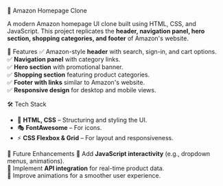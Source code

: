 🛒 Amazon Homepage Clone

A modern Amazon homepage UI clone built using HTML, CSS, and JavaScript. This project replicates the **header, navigation panel, hero section, shopping categories, and footer** of Amazon's website.

🚀 Features
✅ Amazon-style **header** with search, sign-in, and cart options.  
✅ **Navigation panel** with category links.  
✅ **Hero section** with promotional banner.  
✅ **Shopping section** featuring product categories.  
✅ **Footer with links** similar to Amazon's website.  
✅ **Responsive design** for desktop and mobile views.  

🛠 Tech Stack
- 🎨 **HTML, CSS** – Structuring and styling the UI.  
- 🎭 **FontAwesome** – For icons.  
- ⚡ **CSS Flexbox & Grid** – For layout and responsiveness.  

📌 Future Enhancements
🔹 Add **JavaScript interactivity** (e.g., dropdown menus, animations).  
🔹 Implement **API integration** for real-time product data.  
🔹 Improve animations for a smoother user experience.  
